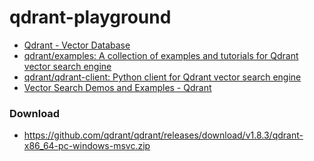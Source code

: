 qdrant-playground
=================
- [Qdrant - Vector Database](https://qdrant.tech/)
- [qdrant/examples: A collection of examples and tutorials for Qdrant vector search engine](https://github.com/qdrant/examples)
- [qdrant/qdrant-client: Python client for Qdrant vector search engine](https://github.com/qdrant/qdrant-client)
- [Vector Search Demos and Examples - Qdrant](https://qdrant.tech/demo/)

### Download
- https://github.com/qdrant/qdrant/releases/download/v1.8.3/qdrant-x86_64-pc-windows-msvc.zip
